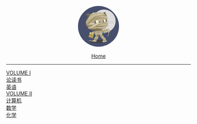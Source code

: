 <div style="text-align: center">
<a href="#"><img style="width:7rem;border-radius:50%;" src="favicon.gif"></img></a>
<p>
<a href="#" class="js-name name alive">
    <i class='iconfont icon-home'></i> Home</a>
</div>

<hr>

<!-- VOLUME I -->

<div class='book-list'>
    <i class='nav-icon iconfont icon-books1'></i>
    <a href="#/Volume_I/welcome" class="alive"> VOLUME I </a>
    <!---->
    <div class='book-list-sub1'>
        <a href="#/Volume_I/Reading/welcome" class="alive">
        <i class='iconfont icon-dir'></i>
        论读书</a>
    </div>                                                            
    <!---->
    <div class='book-list-sub1'>
        <a href="#/Volume_I/English/welcome" class="alive">
        <i class='iconfont icon-dir'></i>
        英语</a>
    </div>                                                            

</div>                                                            


<!-- VOLUME II -->

<div class='book-list'>
    <i class='nav-icon iconfont icon-books1'></i>
    <a href="#/Volume_II/welcome" class="alive"> VOLUME II </a>
    <div class='book-list-sub1'>
        <a href="#/Volume_II/IT/welcome" class="alive">
        <i class='iconfont icon-dir'></i>
        计算机</a>
    </div>                                                            
    <div class='book-list-sub1'>
        <a href="#/Volume_II/math/welcome" class="alive">
        <i class='iconfont icon-dir'></i>
        数学</a>
    </div>                                                            
    <div class='book-list-sub1'>
        <a href="#/Volume_II/chemistry/welcome" class="alive">
        <i class='iconfont icon-dir'></i>
        化学</a>
    </div>                                                            
</div>                                                            



